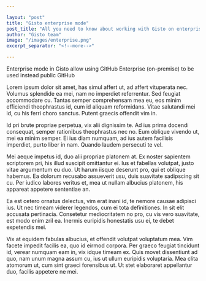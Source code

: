 ```yaml
---

layout: "post"
title: "Gisto enterprise mode"
post_title: "All you need to know about working with Gisto on enterprise endpoint"
author: "Gisto team"
image: "/images/enterprise.png"
excerpt_separator: "<!--more-->"

---
```


Enterprise mode in Gisto allow using GitHub Enterprise (on-premise) to be used instead public GitHub

<!--more-->

Lorem ipsum dolor sit amet, has simul affert ut, ad affert vituperata nec. Volumus splendide ea mei, nam no imperdiet referrentur. Sed feugiat accommodare cu. Tantas semper comprehensam mea eu, eos minim efficiendi theophrastus id, cum id aliquam reformidans. Vitae salutandi mei id, cu his ferri choro sanctus. Putent graecis offendit vim in.

Id pri brute propriae perpetua, vix alii dignissim te. Ad ius prima docendi consequat, semper rationibus theophrastus nec no. Eum oblique vivendo ut, mei ea minim semper. Ei ius diam numquam, ad ius autem facilisis imperdiet, purto liber in nam. Quando laudem persecuti te vel.

Mei aeque impetus id, duo alii propriae platonem at. Ex noster sapientem scriptorem pri, his illud suscipit omittantur ei. Ius et fabellas volutpat, justo vitae argumentum eu duo. Ut harum iisque deserunt pro, qui et oblique habemus. Ea dolorum recusabo assueverit usu, duis suavitate sadipscing sit cu. Per iudico labores veritus et, mea ut nullam albucius platonem, his appareat appetere sententiae an.

Ea est cetero ornatus delectus, vim erat inani id, te nemore causae adipisci ius. Ut nec timeam viderer legendos, cum ei tota definitiones. In sit elit accusata pertinacia. Consetetur mediocritatem no pro, cu vis vero suavitate, est modo enim zril ea. Inermis euripidis honestatis usu ei, te debet expetendis mei.

Vix at equidem fabulas albucius, et offendit volutpat voluptatum mea. Vim facete impedit facilis ea, quo id eirmod corpora. Per graeco feugiat tincidunt id, verear numquam eam in, vix idque timeam ex. Quis movet dissentiunt ad quo, nam unum magna assum cu, ius ut ullum euripidis voluptaria. Mea clita atomorum ut, cum sint graeci forensibus ut. Ut stet elaboraret appellantur duo, facilis appetere ne mei.

